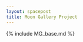 ```yaml
---
layout: spacepost
title: Moon Gallery Project
---
```


<style>
  #mg {
    background-color: black;
    color: white}
</style>
<div>
	{% include MG_base.md %}
</div>